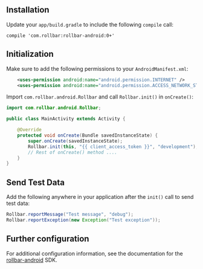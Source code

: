 ## Installation

Update your `app/build.gradle` to include the following `compile` call:
```
compile 'com.rollbar:rollbar-android:0+'
```

## Initialization

Make sure to add the following permissions to your `AndroidManifest.xml`:
```xml
    <uses-permission android:name="android.permission.INTERNET" />
    <uses-permission android:name="android.permission.ACCESS_NETWORK_STATE" />
```



Import `com.rollbar.android.Rollbar` and call `Rollbar.init()` in `onCreate()`:
``` java
import com.rollbar.android.Rollbar;

public class MainActivity extends Activity {

    @Override
    protected void onCreate(Bundle savedInstanceState) {
        super.onCreate(savedInstanceState);
        Rollbar.init(this, "{{ client_access_token }}", "development");
        // Rest of onCreate() method ....
    }
}
```

## Send Test Data

Add the following anywhere in your application after the `init()` call to send test data:
``` java
Rollbar.reportMessage("Test message", "debug");
Rollbar.reportException(new Exception("Test exception"));       
```

## Further configuration

For additional configuration information, see the documentation for the <a href="https://rollbar.com/docs/notifier/rollbar-android " target="_blank" rel="noopener">rollbar-android</a> SDK.
